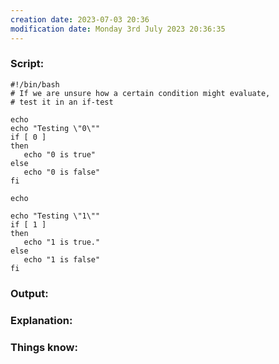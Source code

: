 ```yaml
---
creation date: 2023-07-03 20:36
modification date: Monday 3rd July 2023 20:36:35
---
```


### Script:

```
#!/bin/bash
# If we are unsure how a certain condition might evaluate, 
# test it in an if-test

echo
echo "Testing \"0\""
if [ 0 ]
then
   echo "0 is true"
else
   echo "0 is false"
fi

echo

echo "Testing \"1\""
if [ 1 ]
then
   echo "1 is true."
else
   echo "1 is false"
fi
```

### Output:



### Explanation:



### Things know:
